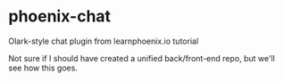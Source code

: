 # phoenix-chat
Olark-style chat plugin from learnphoenix.io tutorial

Not sure if I should have created a unified back/front-end repo, but we'll see how this goes.
